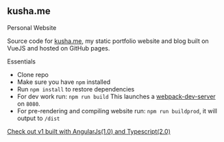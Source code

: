 ## kusha.me
Personal Website

Source code for [kusha.me](https://kusha.me), my static portfolio website and blog built on VueJS and hosted on GitHub pages.

Essentials
* Clone repo
* Make sure you have `npm` installed
* Run `npm install` to restore dependencies 
* For dev work run: `npm run build` This launches a [webpack-dev-server](https://github.com/webpack/webpack-dev-server) on `8080`. 
* For pre-rendering and compiling website run: `npm run buildprod`, it will output to `/dist`

[Check out v1 built with AngularJs(1.0) and Typescript(2.0)](https://github.com/kushagharahi/kushagharahi.github.io/tree/AngularTS)
